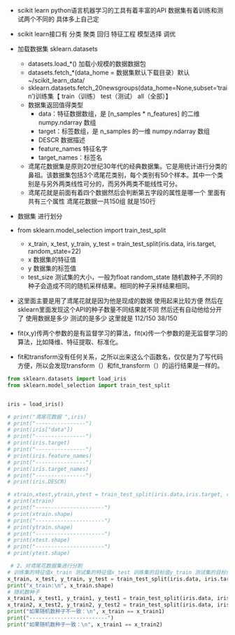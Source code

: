 - scikit learn  python语言机器学习的工具有着丰富的API   数据集有着训练和测试两个不同的 具体多上自己定
- scikit learn接口有 分类  聚类  回归  特征工程  模型选择 调优
- 加载数据集  sklearn.datasets   
	- datasets.load_*()   加载小规模的数据数据包
	- datasets.fetch_*(data_home = 数据集默认下载目录）默认 ~/scikit_learn_data/
	- sklearn.datasets.fetch_20newsgroups(data_home=None,subset=‘train’)训练集【 train（训练）  test（测试） all（全部）】
	- 数据集返回值得类型
		- data：特征数据数组，是 [n_samples * n_features] 的二维 numpy.ndarray 数组
		- target：标签数组，是 n_samples 的一维 numpy.ndarray 数组
		- DESCR 数据描述
		- feature_names 特征名字 
		- target_names：标签名
	- 鸢尾花数据集是原则20世纪30年代的经典数据集。它是用统计进行分类的鼻祖。该数据集包括3个鸢尾花类别，每个类别有50个样本。其中一个类别是与另外两类线性可分的，而另外两类不能线性可分。
	- 鸢尾花就是前面有着四个数据然后会判断第五字段的属性是哪一个  里面有共有三个属性  鸢尾花数据一共150组  就是150行
- 数据集 进行划分
- from  sklearn.model_selection   import  train_test_split
	-  x_train, x_test, y_train, y_test = train_test_split(iris.data, iris.target, random_state=22)
	- x 数据集的特征值
	- y 数据集的标签值
	- test_size 测试集的大小，一般为float
	random_state 随机数种子,不同的种子会造成不同的随机采样结果。相同的种子采样结果相同。
- 这里面主要是用了鸢尾花就是因为他是现成的数据   使用起来比较方便  然后在sklearn里面发现这个API的种子数量不同结果就不同  然后还有自动他给分开了  使用数据是多少   测试的是多少  这里就是  112/150   38/150  

- fit(x,y)传两个参数的是有监督学习的算法，fit(x)传一个参数的是无监督学习的算法，比如降维、特征提取、标准化。

- fit和transform没有任何关系，之所以出来这么个函数名，仅仅是为了写代码方便，所以会发现transform（）和fit_transform（）的运行结果是一样的。







```python 
from sklearn.datasets import load_iris
from sklearn.model_selection import train_test_split


iris = load_iris()

# print("鸢尾花数据 ",iris)
# print("----------------")
# print(iris["data"])
# print("----------------")
# print(iris.target)
# print("----------------")
# print(iris.feature_names)
# print("----------------")
# print(iris.target_names)
# print("----------------")
# print(iris.DESCR)

# xtrain,xtest,ytrain,ytest = train_test_split(iris.data,iris.target, random_state=30)
# print(xtrain)
# print("----------------------")
# print(xtrain.shape)
# print("----------------------")
# print(ytrain.shape)
# print("----------------------")
# print(xtest.shape)
# print("----------------------")
# print(ytest.shape)

 # 2、对鸢尾花数据集进行分割
# 训练集的特征值x_train 测试集的特征值x_test 训练集的目标值y_train 测试集的目标值y_test
x_train, x_test, y_train, y_test = train_test_split(iris.data, iris.target, random_state=22)
print("x_train:\n", x_train.shape)
# 随机数种子
x_train1, x_test1, y_train1, y_test1 = train_test_split(iris.data, iris.target, random_state=6)
x_train2, x_test2, y_train2, y_test2 = train_test_split(iris.data, iris.target, random_state=6)
print("如果随机数种子不一致：\n", x_train == x_train1)
print("-------------------------")
print("如果随机数种子一致：\n", x_train1 == x_train2)
```
